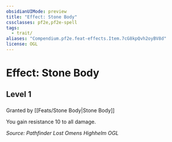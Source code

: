 ```yaml
---
obsidianUIMode: preview
title: "Effect: Stone Body"
cssclasses: pf2e,pf2e-spell
tags:
  - trait/
aliases: "Compendium.pf2e.feat-effects.Item.7cG8kpQvh2oyBV8d"
license: OGL
---
```

# Effect: Stone Body
## Level 1
### 






Granted by [[Feats/Stone Body|Stone Body]]

You gain resistance 10 to all damage.

*Source: Pathfinder Lost Omens Highhelm*
*OGL*